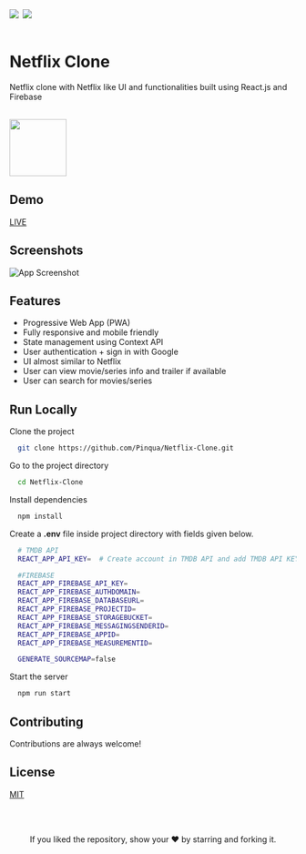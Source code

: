 <div align="left">
            <a href="https://paypal.me/piyushsati311999" target="_blank" style="display: inline-block;">
                <img
                    src="https://img.shields.io/badge/Donate-PayPal-blue.svg?style=flat-square&logo=paypal" 
                    align="left"
                />
            </a>
            <a href="https://www.buymeacoffee.com/piyushsati" target="_blank" style="display: inline-block;">
                <img
                    src="https://img.shields.io/badge/Donate-Buy%20Me%20A%20Coffee-orange.svg?style=flat-square&logo=buymeacoffee" 
                    align="left"
                />
            </a>
</div>  
<br/>  


# Netflix Clone

Netflix clone with Netflix like UI and functionalities built using React.js and Firebase

<br/>
<img align="center" src="https://upload.wikimedia.org/wikipedia/commons/0/08/Netflix_2015_logo.svg" height="100" alt="" />
<br/>

## Demo

[LIVE](https://nc-ps.vercel.app/)


## Screenshots


![App Screenshot](https://user-images.githubusercontent.com/69719134/169709347-079f11e7-1938-4a5e-9f29-c4f998e6fd49.gif)


  
## Features

- Progressive Web App (PWA)
- Fully responsive and mobile friendly
- State management using Context API
- User authentication + sign in with Google
- UI almost similar to Netflix
- User can view movie/series info and trailer if available
- User can search for movies/series



## Run Locally

Clone the project

```bash
  git clone https://github.com/Pinqua/Netflix-Clone.git
```

Go to the project directory

```bash
  cd Netflix-Clone
```

Install dependencies

```bash
  npm install
```

Create a **.env** file inside project directory with fields given below.

```bash
  # TMDB API
  REACT_APP_API_KEY=  # Create account in TMDB API and add TMDB API KEY here

  #FIREBASE
  REACT_APP_FIREBASE_API_KEY=
  REACT_APP_FIREBASE_AUTHDOMAIN=
  REACT_APP_FIREBASE_DATABASEURL=
  REACT_APP_FIREBASE_PROJECTID=
  REACT_APP_FIREBASE_STORAGEBUCKET=
  REACT_APP_FIREBASE_MESSAGINGSENDERID=
  REACT_APP_FIREBASE_APPID=
  REACT_APP_FIREBASE_MEASUREMENTID=

  GENERATE_SOURCEMAP=false
```

Start the server

```bash
  npm run start
```

  
## Contributing

Contributions are always welcome!

  
## License

[MIT](https://choosealicense.com/licenses/mit/)

  
<br/>
<br/>

<p align="center">If you liked the repository, show your  ❤️  by starring and forking it.</p>
  
  
